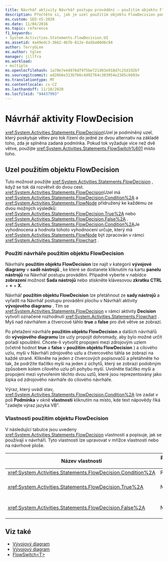 ```yaml
---
title: Návrhář aktivity Návrhář postupu provádění – použitím objektu FlowDecision
description: Přečtěte si, jak je uzel použitím objektu FlowDecision podmíněný uzel, který poskytuje větev pro tok řízení do jedné ze dvou alternativ.
ms.custom: SEO-VS-2020
ms.date: 11/04/2016
ms.topic: reference
f1_keywords:
- System.Activities.Statements.FlowDecision.UI
ms.assetid: 4a49edc3-3662-4b7b-812e-0a5ba00d6c94
author: TerryGLee
ms.author: tglee
manager: jillfra
ms.workload:
- multiple
ms.openlocfilehash: 1a70e7e44976df975be721d93e918d7c25d192bf
ms.sourcegitcommit: ed26b6e313b766c4d92764c303954e2385c6693e
ms.translationtype: MT
ms.contentlocale: cs-CZ
ms.lasthandoff: 11/10/2020
ms.locfileid: "94437993"
---
```

# <a name="flowdecision-activity-designer"></a>Návrhář aktivity FlowDecision

<xref:System.Activities.Statements.FlowDecision>Uzel je podmíněný uzel, který poskytuje větev pro tok řízení do jedné ze dvou alternativ na základě toho, zda je splněna zadaná podmínka. Pokud tok vyžaduje více než dvě větve, použijte <xref:System.Activities.Statements.FlowSwitch%601> místo toho.

## <a name="the-flowdecision-node"></a>Uzel použitím objektu FlowDecision

Tuto možnost použijte <xref:System.Activities.Statements.FlowDecision> , když se tok dá rozvětvit do dvou cest. <xref:System.Activities.Statements.FlowDecision>Uzel má <xref:System.Activities.Statements.FlowDecision.Condition%2A> a <xref:System.Activities.Statements.FlowNode> přidružený ke každému ze dvou možných výsledků: <xref:System.Activities.Statements.FlowDecision.True%2A> nebo <xref:System.Activities.Statements.FlowDecision.False%2A> . <xref:System.Activities.Statements.FlowDecision.Condition%2A>Je vyhodnocena a hodnota tohoto vyhodnocení určuje, který má <xref:System.Activities.Statements.FlowNode> být zpracován v rámci <xref:System.Activities.Statements.Flowchart> .

### <a name="using-the-flowdecision-designer"></a>Použití návrháře použitím objektu FlowDecision

Návrháře **použitím objektu FlowDecision** lze najít v kategorii **vývojové diagramy** v **sadě nástrojů** , ke které se dostanete kliknutím na kartu **panelu nástrojů** na Návrhář postupu provádění. Případně vyberte v nabídce **zobrazení** možnost **Sada nástrojů** nebo stiskněte klávesovou **zkratku CTRL** + **+** + **X**.

Návrhář **použitím objektu FlowDecision** lze přetáhnout ze **sady nástrojů** a vyřadit na Návrhář postupu provádění plochu v Návrháři aktivity **vývojového diagramu** . Tím se <xref:System.Activities.Statements.FlowDecision> v rámci aktivity **Decision** vytvoří označené rozhodnutí <xref:System.Activities.Statements.Flowchart> . Myš nad návrhářem a čtvercové táhlo **true** a **false** pro dvě větve se zobrazí.

Po přetažení návrháře **použitím objektu FlowDecision** a dalších návrhářů do **vývojového diagramu** lze uzly propojit dohromady, aby bylo možné určit pořadí spouštění. Chcete-li vytvořit propojení mezi zdrojovým uzlem (včetně hodnot **true** a **false** v **použitím objektu FlowDecision** ) a cílového uzlu, myši v Návrháři zdrojového uzlu a čtvercového táhla se zobrazí na každé straně. Klikněte na jeden z čtvercových popisovačů a přetáhněte ho tak, že podržíte tlačítko myši na jeden z úchytů, který se zobrazí podobným způsobem kolem cílového uzlu při pohybu myší. Uvolněte tlačítko myši a propojení mezi vytvořením těchto dvou uzlů, které jsou reprezentovány jako šipka od zdrojového návrháře do cílového návrháře.

Výraz, který uvádí stav, <xref:System.Activities.Statements.FlowDecision.Condition%2A> lze zadat v poli **Podmínka** v okně **vlastnosti** kliknutím na místo, kde text nápovědy říká "zadejte výraz jazyka VB".

### <a name="the-flowdecision-properties"></a>Vlastnosti použitím objektu FlowDecision

V následující tabulce jsou uvedeny <xref:System.Activities.Statements.FlowDecision> vlastnosti a popisuje, jak se používají v návrháři. Tyto vlastnosti lze upravovat v mřížce vlastností nebo na návrhové ploše.

|Název vlastnosti|Požaduje se|Využití|
|-|--------------|-|
|<xref:System.Activities.Statements.FlowDecision.Condition%2A>|Pravda|Podmínka, která určuje, která cesta má řízení toku trvat.|
|<xref:System.Activities.Statements.FlowDecision.True%2A>|Nepravda|Cesta provedená ovládacím prvkem flow, pokud <xref:System.Activities.Statements.FlowDecision.Condition%2A> je splněna.|
|<xref:System.Activities.Statements.FlowDecision.False%2A>|Nepravda|Cesta provedená ovládacím prvkem flow, pokud <xref:System.Activities.Statements.FlowDecision.Condition%2A> není splněna.|

## <a name="see-also"></a>Viz také

- [Vývojový diagram](../workflow-designer/flowchart-activity-designers.md)
- [Vývojový diagram](../workflow-designer/flowchart-activity-designer.md)
- [FlowSwitch\<T>](../workflow-designer/flowswitch-t-activity-designer.md)
